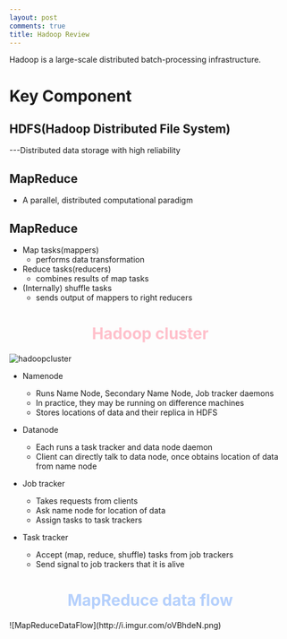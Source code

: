```yaml
---
layout: post
comments: true
title: Hadoop Review
---
```


Hadoop is a large-scale distributed batch-processing infrastructure.

# Key Component

## HDFS(Hadoop Distributed File System)
---Distributed data storage with high reliability

## MapReduce
* A parallel, distributed computational paradigm

## MapReduce
* Map tasks(mappers)
	* performs data transformation
* Reduce tasks(reducers)
	* combines results of map tasks
* (Internally) shuffle tasks
	* sends output of mappers to right reducers

<h1 style="text-align: center;color: pink;">Hadoop cluster</h1>

![hadoopcluster](http://i.imgur.com/QHVTdEE.png)

* Namenode
	* Runs Name Node, Secondary Name Node, Job tracker daemons
	* In practice, they may be running on difference machines
	* Stores locations of data and their replica in HDFS

* Datanode
	* Each runs a task tracker and data node daemon
	* Client can directly talk to data node, once obtains location of data from name node

* Job tracker
	* Takes requests from clients
	* Ask name node for location of data
	* Assign tasks to task trackers

* Task tracker
	* Accept (map, reduce, shuffle) tasks from job trackers
	* Send signal to job trackers that it is alive

<h1 style="text-align: center;color: rgb(181, 208, 252);">MapReduce data flow</h1>
![MapReduceDataFlow](http://i.imgur.com/oVBhdeN.png)
